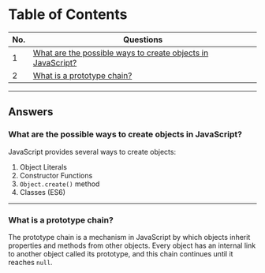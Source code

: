# Table of Contents

| No. | Questions                                                      |
|-----|----------------------------------------------------------------|
| 1   | [What are the possible ways to create objects in JavaScript?](#what-are-the-possible-ways-to-create-objects-in-javascript) |
| 2   | [What is a prototype chain?](#what-is-a-prototype-chain)       |

---

## Answers

### What are the possible ways to create objects in JavaScript?
JavaScript provides several ways to create objects:
1. Object Literals
2. Constructor Functions
3. `Object.create()` method
4. Classes (ES6)

---

### What is a prototype chain?
The prototype chain is a mechanism in JavaScript by which objects inherit properties and methods from other objects. Every object has an internal link to another object called its prototype, and this chain continues until it reaches `null`.
